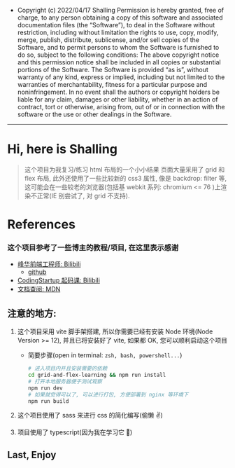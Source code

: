 - Copyright (c) 2022/04/17 Shalling
  Permission is hereby granted, free of charge, to any person obtaining a copy of this software and associated documentation files (the “Software”), to deal in the Software without restriction, including without limitation the rights to use, copy, modify, merge, publish, distribute, sublicense, and/or sell copies of the Software, and to permit persons to whom the Software is furnished to do so, subject to the following conditions:
  The above copyright notice and this permission notice shall be included in all copies or substantial portions of the Software.
  The Software is provided “as is”, without warranty of any kind, express or implied, including but not limited to the warranties of merchantability, fitness for a particular purpose and noninfringement. In no event shall the authors or copyright holders be liable for any claim, damages or other liability, whether in an action of contract, tort or otherwise, arising from, out of or in connection with the software or the use or other dealings in the Software.

---

# Hi, here is Shalling

> 这个项目为我复习/练习 html 布局的一个小小结果
> 页面大量采用了 grid 和 flex 布局, 此外还使用了一些比较新的 css3 属性, 像是 backdrop: filter 等, 这可能会在一些较老的浏览器(包括基 webkit 系列: chromium \<= 76 )上渲染不正常(IE 别尝试了, 对 grid 不支持).

# References

### 这个项目参考了一些博主的教程/项目, 在这里表示感谢

- [峰华前端工程师: Bilibili](https://space.bilibili.com/302954484)
  - [github](https://github.com/zxuqian/html-css-examples)
- [CodingStartup 起码课: Bilibili](https://space.bilibili.com/451368848?spm_id_from=333.788.b_765f7570696e666f.1)
- [文档查阅: MDN](https://developer.mozilla.org)

## 注意的地方:

1. 这个项目采用 vite 脚手架搭建, 所以你需要已经有安装 Node 环境(Node Version >= 12), 并且已将安装好了 vite, 如果都 OK, 您可以顺利启动这个项目

   - 简要步骤(open in terminal: `zsh, bash, powershell...`)

     ```sh
     # 进入项目内并且安装需要的依赖
     cd grid-and-flex-learning && npm run install
     # 打开本地服务器便于测试观察
     npm run dev
     # 如果就觉得可以了, 可以进行打包, 方便部署到 nginx 等环境下
     npm run build

     ```

2. 这个项目使用了 sass 来进行 css 的简化编写(偷懒 ✌️)
3. 项目使用了 typescript(因为我在学习它 🤣)

## Last, Enjoy
